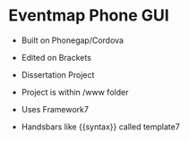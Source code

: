 # Eventmap Phone GUI

- Built on Phonegap/Cordova

- Edited on Brackets

- Dissertation Project

- Project is within /www folder

- Uses Framework7 

- Handsbars like {{syntax}} called template7

